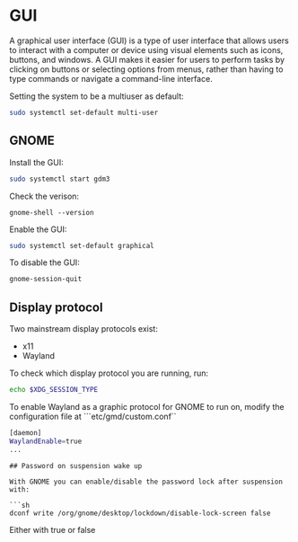 # GUI

A graphical user interface (GUI) is a type of user interface that allows users to interact with 
a computer or device using visual elements such as icons, buttons, and windows. A GUI makes it 
easier for users to perform tasks by clicking on buttons or selecting options from menus, rather 
than having to type commands or navigate a command-line interface.

Setting the system to be a multiuser as default:

```sh
sudo systemctl set-default multi-user
```

## GNOME

Install the GUI:

```sh 
sudo systemctl start gdm3 
```

Check the verison:

```
gnome-shell --version
```

Enable the GUI:

```sh
sudo systemctl set-default graphical
```

To disable the GUI:

```sh 
gnome-session-quit 
```

## Display protocol

Two mainstream display protocols exist:

- x11
- Wayland  

To check which display protocol you are running, run:

```sh
echo $XDG_SESSION_TYPE
```

To enable  Wayland as a graphic protocol for GNOME to run on, modify the configuration file at ```etc/gmd/custom.conf``

```sh
[daemon]
WaylandEnable=true
...
```
```
## Password on suspension wake up

With GNOME you can enable/disable the password lock after suspension with:

```sh
dconf write /org/gnome/desktop/lockdown/disable-lock-screen false
```

Either with true or false 

<!--  Script to show the footer   -->
<html>
<script
    src="https://code.jquery.com/jquery-3.3.1.js"
    integrity="sha256-2Kok7MbOyxpgUVvAk/HJ2jigOSYS2auK4Pfzbm7uH60="
    crossorigin="anonymous">
</script>
<script>
$(function(){
  $("#footer").load("../footers/footer.html");
});
</script>
<body>
<div id="footer"></div>
</body>
</html>


